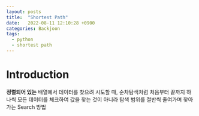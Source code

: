 ```yaml
---
layout: posts
title:  "Shortest Path"
date:   2022-08-11 12:10:28 +0900
categories: Backjoon
tags:
  - python
  - shortest path
---
```


# Introduction

**정렬되어 있는** 배열에서 데이터를 찾으려 시도할 때, 순차탐색처럼 처음부터 끝까지 하나씩 모든 데이터를 체크하여 값을 찾는 것이 아니라 탐색 범위를 절반씩 줄여가며 찾아가는 Search 방법